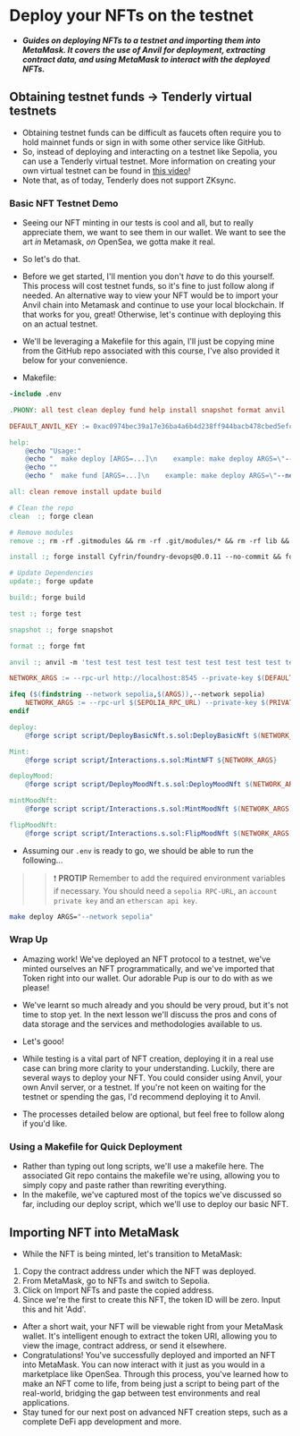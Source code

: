 # Deploy your NFTs on the testnet
- ***Guides on deploying NFTs to a testnet and importing them into MetaMask. It covers the use of Anvil for deployment, extracting contract data, and using MetaMask to interact with the deployed NFTs.***

## Obtaining testnet funds -> Tenderly virtual testnets
- Obtaining testnet funds can be difficult as faucets often require you to hold mainnet funds or sign in with some other service like GitHub.
- So, instead of deploying and interacting on a testnet like Sepolia, you can use a Tenderly virtual testnet. More information on creating your own virtual testnet can be found in [this video](https://updraft.cyfrin.io/courses/blockchain-basics/basics/sending-your-first-transaction-tenderly)!
- Note that, as of today, Tenderly does not support ZKsync.

### Basic NFT Testnet Demo
- Seeing our NFT minting in our tests is cool and all, but to really appreciate them, we want to see them in our wallet. We want to see the art _in_ Metamask, _on_ OpenSea, we gotta make it real.
- So let's do that.
- Before we get started, I'll mention you don't _have_ to do this yourself. This process will cost testnet funds, so it's fine to just follow along if needed. An alternative way to view your NFT would be to import your Anvil chain into Metamask and continue to use your local blockchain. If that works for you, great! Otherwise, let's continue with deploying this on an actual testnet.
- We'll be leveraging a Makefile for this again, I'll just be copying mine from the GitHub repo associated with this course, I've also provided it below for your convenience.

- Makefile:

```makefile
-include .env

.PHONY: all test clean deploy fund help install snapshot format anvil

DEFAULT_ANVIL_KEY := 0xac0974bec39a17e36ba4a6b4d238ff944bacb478cbed5efcae784d7bf4f2ff80

help:
	@echo "Usage:"
	@echo "  make deploy [ARGS=...]\n    example: make deploy ARGS=\"--network sepolia\""
	@echo ""
	@echo "  make fund [ARGS=...]\n    example: make deploy ARGS=\"--network sepolia\""

all: clean remove install update build

# Clean the repo
clean  :; forge clean

# Remove modules
remove :; rm -rf .gitmodules && rm -rf .git/modules/* && rm -rf lib && touch .gitmodules && git add . && git commit -m "modules"

install :; forge install Cyfrin/foundry-devops@0.0.11 --no-commit && forge install foundry-rs/forge-std@v1.5.3 --no-commit && forge install openzeppelin/openzeppelin-contracts@v4.8.3 --no-commit

# Update Dependencies
update:; forge update

build:; forge build

test :; forge test

snapshot :; forge snapshot

format :; forge fmt

anvil :; anvil -m 'test test test test test test test test test test test junk' --steps-tracing --block-time 1

NETWORK_ARGS := --rpc-url http://localhost:8545 --private-key $(DEFAULT_ANVIL_KEY) --broadcast

ifeq ($(findstring --network sepolia,$(ARGS)),--network sepolia)
	NETWORK_ARGS := --rpc-url $(SEPOLIA_RPC_URL) --private-key $(PRIVATE_KEY) --broadcast --verify --etherscan-api-key $(ETHERSCAN_API_KEY) -vvvv
endif

deploy:
	@forge script script/DeployBasicNft.s.sol:DeployBasicNft $(NETWORK_ARGS)

Mint:
    @forge script script/Interactions.s.sol:MintNFT ${NETWORK_ARGS}

deployMood:
	@forge script script/DeployMoodNft.s.sol:DeployMoodNft $(NETWORK_ARGS)

mintMoodNft:
	@forge script script/Interactions.s.sol:MintMoodNft $(NETWORK_ARGS)

flipMoodNft:
	@forge script script/Interactions.s.sol:FlipMoodNft $(NETWORK_ARGS)
```

- Assuming our `.env` is ready to go, we should be able to run the following...

>>❗ **PROTIP** Remember to add the required environment variables if necessary. You should need a `sepolia RPC-URL`, an `account private key` and an `etherscan api key`.

```bash
make deploy ARGS="--network sepolia"
```

### Wrap Up
- Amazing work! We've deployed an NFT protocol to a testnet, we've minted ourselves an NFT programmatically, and we've imported that Token right into our wallet. Our adorable Pup is our to do with as we please!
- We've learnt so much already and you should be very proud, but it's not time to stop yet. In the next lesson we'll discuss the pros and cons of data storage and the services and methodologies available to us.
- Let's gooo!

- While testing is a vital part of NFT creation, deploying it in a real use case can bring more clarity to your understanding. Luckily, there are several ways to deploy your NFT. You could consider using Anvil, your own Anvil server, or a testnet. If you're not keen on waiting for the testnet or spending the gas, I'd recommend deploying it to Anvil.
- The processes detailed below are optional, but feel free to follow along if you'd like.

### Using a Makefile for Quick Deployment
- Rather than typing out long scripts, we'll use a makefile here. The associated Git repo contains the makefile we're using, allowing you to simply copy and paste rather than rewriting everything.
- In the makefile, we've captured most of the topics we've discussed so far, including our deploy script, which we'll use to deploy our basic NFT.

## Importing NFT into MetaMask
- While the NFT is being minted, let's transition to MetaMask:

1. Copy the contract address under which the NFT was deployed.
2. From MetaMask, go to NFTs and switch to Sepolia.
3. Click on Import NFTs and paste the copied address.
4. Since we're the first to create this NFT, the token ID will be zero. Input this and hit 'Add'.

- After a short wait, your NFT will be viewable right from your MetaMask wallet. It's intelligent enough to extract the token URI, allowing you to view the image, contract address, or send it elsewhere.
- Congratulations! You've successfully deployed and imported an NFT into MetaMask. You can now interact with it just as you would in a marketplace like OpenSea. Through this process, you've learned how to make an NFT come to life, from being just a script to being part of the real-world, bridging the gap between test environments and real applications.
- Stay tuned for our next post on advanced NFT creation steps, such as a complete DeFi app development and more.
